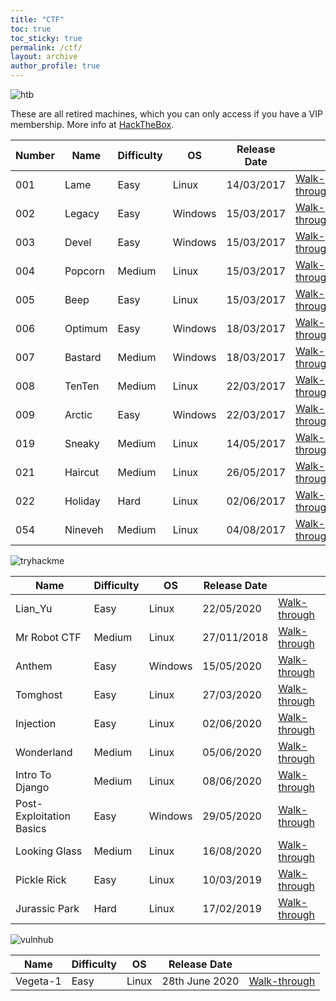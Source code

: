 ```yaml
---
title: "CTF"
toc: true
toc_sticky: true
permalink: /ctf/
layout: archive
author_profile: true
---
```


![htb](/assets/images/2020-05-28-23-10-35.png)

These are all retired machines, which you can only access if you have a VIP membership. More info at [HackTheBox](https://www.hackthebox.eu/home).

| Number | Name | Difficulty | OS | Release Date | |
| --- | --- | --- | --- | --- | --- |
| 001 | Lame | Easy | Linux | 14/03/2017 | [Walk-through](https://pencer.io/ctf/ctf-htb-lame) |
| 002 | Legacy | Easy | Windows | 15/03/2017 | [Walk-through](https://pencer.io/ctf/ctf-htb-legacy) |
| 003 | Devel | Easy | Windows | 15/03/2017 | [Walk-through](https://pencer.io/ctf/ctf-htb-devel) |
| 004 | Popcorn | Medium | Linux | 15/03/2017 | [Walk-through](https://pencer.io/ctf/ctf-htb-popcorn) |
| 005 | Beep | Easy | Linux | 15/03/2017 | [Walk-through](https://pencer.io/ctf/ctf-htb-beep) |
| 006 | Optimum | Easy | Windows | 18/03/2017 | [Walk-through](https://pencer.io/ctf/ctf-htb-optimum) |
| 007 | Bastard | Medium | Windows | 18/03/2017 | [Walk-through](https://pencer.io/ctf/ctf-htb-bastard) |
| 008 | TenTen | Medium | Linux | 22/03/2017 | [Walk-through](https://pencer.io/ctf/ctf-htb-tenten) |
| 009 | Arctic | Easy | Windows | 22/03/2017 | [Walk-through](https://pencer.io/ctf/ctf-htb-arctic) |
| 019 | Sneaky | Medium | Linux | 14/05/2017 | [Walk-through](https://pencer.io/ctf/ctf-htb-sneaky) |
| 021 | Haircut | Medium | Linux | 26/05/2017 | [Walk-through](https://pencer.io/ctf/ctf-htb-haircut) |
| 022 | Holiday | Hard | Linux | 02/06/2017 | [Walk-through](https://pencer.io/ctf/ctf-htb-holiday) |
| 054 | Nineveh | Medium | Linux | 04/08/2017 | [Walk-through](https://pencer.io/ctf/ctf-htb-nineveh) |

![tryhackme](/assets/images/2020-05-28-23-10-58.png)

| Name | Difficulty | OS | Release Date | |
| --- | --- | --- | --- | --- |
| Lian_Yu | Easy | Linux | 22/05/2020 | [Walk-through](https://pencer.io/ctf/ctf-thm-lianyu) |
| Mr Robot CTF | Medium | Linux | 27/011/2018 | [Walk-through](https://pencer.io/ctf/ctf-thm-mrrobot) |
| Anthem | Easy | Windows | 15/05/2020 | [Walk-through](https://pencer.io/ctf/ctf-thm-anthem) |
| Tomghost | Easy | Linux | 27/03/2020 | [Walk-through](https://pencer.io/ctf/ctf-thm-tomghost) |
| Injection | Easy | Linux | 02/06/2020 | [Walk-through](https://pencer.io/ctf/ctf-thm-injection) |
| Wonderland | Medium | Linux | 05/06/2020 | [Walk-through](https://pencer.io/ctf/ctf-thm-wonderland) |
| Intro To Django | Medium | Linux | 08/06/2020 | [Walk-through](https://pencer.io/ctf/ctf-thm-django) |
| Post-Exploitation Basics | Easy | Windows | 29/05/2020 | [Walk-through](https://pencer.io/ctf/ctf-thm-postexploit) |
| Looking Glass | Medium | Linux | 16/08/2020 | [Walk-through](https://pencer.io/ctf/ctf-thm-looking-glass/) |
| Pickle Rick | Easy | Linux | 10/03/2019 | [Walk-through](https://pencer.io/ctf/ctf-thm-pickle-rick) |
| Jurassic Park | Hard | Linux | 17/02/2019 | [Walk-through](https://pencer.io/ctf/ctf-thm-jurassic-park/) |

![vulnhub](/assets/images/2020-07-19-22-41-36.png)

| Name | Difficulty | OS | Release Date | |
| --- | --- | --- | --- | --- |
| Vegeta-1 | Easy | Linux | 28th June 2020 | [Walk-through](https://pencer.io/ctf/ctf-vuln-vegata-1) |
